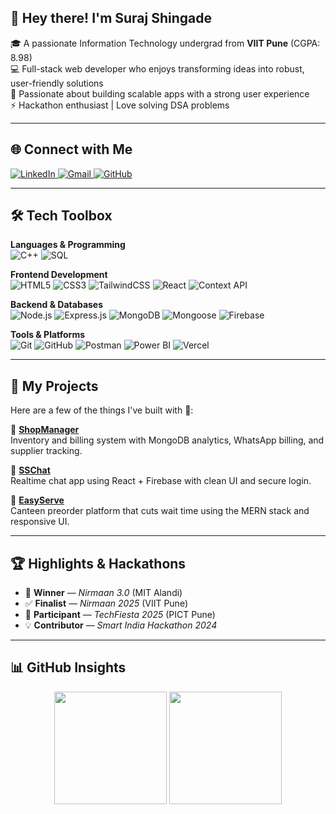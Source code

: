 ## 👋 Hey there! I'm Suraj Shingade

🎓 A passionate Information Technology undergrad from **VIIT Pune** (CGPA: 8.98)  
💻 Full-stack web developer who enjoys transforming ideas into robust, user-friendly solutions  
🚀 Passionate about building scalable apps with a strong user experience  
⚡ Hackathon enthusiast | Love solving DSA problems  

---

## 🌐 Connect with Me

<p align="left">
  <a href="https://www.linkedin.com/in/suraj-shingade-77b829290/" target="_blank">
    <img src="https://img.shields.io/badge/LinkedIn-blue?style=for-the-badge&logo=linkedin&logoColor=white" alt="LinkedIn"/>
  </a>
  <a href="mailto:shingadesuraj59@gmail.com">
    <img src="https://img.shields.io/badge/Gmail-red?style=for-the-badge&logo=gmail&logoColor=white" alt="Gmail"/>
  </a>
  <a href="https://github.com/shingadesuraj59" target="_blank">
    <img src="https://img.shields.io/badge/GitHub-black?style=for-the-badge&logo=github&logoColor=white" alt="GitHub"/>
  </a>
</p>

---

## 🛠️ Tech Toolbox

**Languages & Programming**  
![C++](https://img.shields.io/badge/C++-00599C?style=for-the-badge&logo=cplusplus&logoColor=white)
![SQL](https://img.shields.io/badge/SQL-4479A1?style=for-the-badge&logo=mysql&logoColor=white)

**Frontend Development**  
![HTML5](https://img.shields.io/badge/HTML5-E34F26?style=for-the-badge&logo=html5&logoColor=white)
![CSS3](https://img.shields.io/badge/CSS3-1572B6?style=for-the-badge&logo=css3&logoColor=white)
![TailwindCSS](https://img.shields.io/badge/TailwindCSS-38B2AC?style=for-the-badge&logo=tailwind-css&logoColor=white)
![React](https://img.shields.io/badge/React-20232A?style=for-the-badge&logo=react&logoColor=61DAFB)
![Context API](https://img.shields.io/badge/Context_API-764ABC?style=for-the-badge&logo=react&logoColor=white)

**Backend & Databases**  
![Node.js](https://img.shields.io/badge/Node.js-339933?style=for-the-badge&logo=node.js&logoColor=white)
![Express.js](https://img.shields.io/badge/Express.js-404D59?style=for-the-badge&logo=express&logoColor=white)
![MongoDB](https://img.shields.io/badge/MongoDB-47A248?style=for-the-badge&logo=mongodb&logoColor=white)
![Mongoose](https://img.shields.io/badge/Mongoose-880000?style=for-the-badge&logo=mongoose&logoColor=white)
![Firebase](https://img.shields.io/badge/Firebase-FFCA28?style=for-the-badge&logo=firebase&logoColor=black)

**Tools & Platforms**  
![Git](https://img.shields.io/badge/Git-F05032?style=for-the-badge&logo=git&logoColor=white)
![GitHub](https://img.shields.io/badge/GitHub-181717?style=for-the-badge&logo=github&logoColor=white)
![Postman](https://img.shields.io/badge/Postman-FF6C37?style=for-the-badge&logo=postman&logoColor=white)
![Power BI](https://img.shields.io/badge/PowerBI-F2C811?style=for-the-badge&logo=powerbi&logoColor=black)
![Vercel](https://img.shields.io/badge/Vercel-000000?style=for-the-badge&logo=vercel&logoColor=white)

---

## 💼 My Projects

Here are a few of the things I've built with 💖:

🛒 **[ShopManager](https://github.com/shingadesuraj59/ShopManager-Smart-Inventory-Management-App)**  
Inventory and billing system with MongoDB analytics, WhatsApp billing, and supplier tracking.

💬 **[SSChat](https://github.com/shingadesuraj59/SSChat-Realtime-Chat-App)**  
Realtime chat app using React + Firebase with clean UI and secure login.

🍴 **[EasyServe](https://github.com/shingadesuraj59/EasyServe-Canteen-Preorder-App)**  
Canteen preorder platform that cuts wait time using the MERN stack and responsive UI.

---

## 🏆 Highlights & Hackathons

- 🥇 **Winner** — *Nirmaan 3.0* (MIT Alandi)  
- ✅ **Finalist** — *Nirmaan 2025* (VIIT Pune)  
- 🧠 **Participant** — *TechFiesta 2025* (PICT Pune)  
- 💡 **Contributor** — *Smart India Hackathon 2024*

---

## 📊 GitHub Insights

<p align="center">
  <img src="https://github-readme-stats.vercel.app/api?username=shingadesuraj59&show_icons=true&theme=radical" height="180" />
  <img src="https://github-readme-stats.vercel.app/api/top-langs/?username=shingadesuraj59&layout=compact&theme=radical" height="180"/>
</p>
